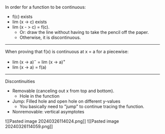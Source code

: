 
In order for a function to be continuous:
- f(c) exists
- lim (x -> c) exists
- lim (x - > c) = f(c).
	- Or: draw the line without having to take the pencil off the paper.
	- Otherwise, it is discontinuous.
---
When proving that f(x) is continuous at x = a for a piecewise:
- lim (x -> a)$^-$ = lim (x -> a)$^+$ 
- lim (x -> a) = f(a)
---

Discontinuities
- Removable (canceling out x from top and bottom).
	- Hole in the function
- Jump: Filled hole and open hole on different y-values
	- You basically need to "jump" to continue tracing the function.
- Nonremovable: vertical asymptotes


![[Pasted image 20240326114024.png]]
![[Pasted image 20240326114059.png]]